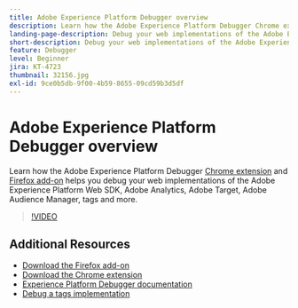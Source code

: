 ```yaml
---
title: Adobe Experience Platform Debugger overview
description: Learn how the Adobe Experience Platform Debugger Chrome extension and Firefox add-on helps you debug your web implementations of the Adobe Experience Platform Web SDK, Adobe Analytics, Adobe Target, Adobe Audience Manager, tags and more.
landing-page-description: Debug your web implementations of the Adobe Experience Platform Web SDK and Experience Cloud applications.
short-description: Debug your web implementations of the Adobe Experience Platform Web SDK and Experience Cloud applications.
feature: Debugger
level: Beginner
jira: KT-4723
thumbnail: 32156.jpg
exl-id: 9ce0b5db-9f00-4b59-8655-09cd59b3d5df
---
```

# Adobe Experience Platform Debugger overview

Learn how the Adobe Experience Platform Debugger [Chrome extension](https://chrome.google.com/webstore/detail/adobe-experience-platform/bfnnokhpnncpkdmbokanobigaccjkpob) and [Firefox add-on](https://addons.mozilla.org/en-US/firefox/addon/adobe-experience-platform-dbg/) helps you debug your web implementations of the Adobe Experience Platform Web SDK, Adobe Analytics, Adobe Target, Adobe Audience Manager, tags and more.

>[!VIDEO](https://video.tv.adobe.com/v/32156?quality=12&learn=on)

## Additional Resources

* [Download the Firefox add-on](https://addons.mozilla.org/en-US/firefox/addon/adobe-experience-platform-dbg/)
* [Download the Chrome extension](https://chrome.google.com/webstore/detail/adobe-experience-platform/bfnnokhpnncpkdmbokanobigaccjkpob)
* [Experience Platform Debugger documentation](https://experienceleague.adobe.com/docs/debugger/using-v2/experience-cloud-debugger.html)
* [Debug a tags implementation](https://experienceleague.adobe.com/docs/experience-manager-learn/sites/integrations/experience-platform-launch/debug-launch-implementation.html)
